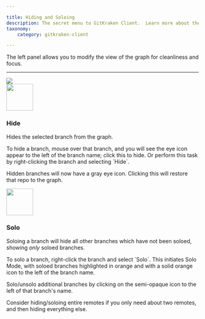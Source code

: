 ```yaml
---

title: Hiding and Soloing
description: The secret menu to GitKraken Client.  Learn more about the Command bar, Command Palette, and general tips for working faster.  Learn GitKraken Client's Advanced Interface!
taxonomy:
    category: gitkraken-client

---
```


The left panel allows you to modify the view of the graph for cleanliness and focus.
***


<img src="/wp-content/uploads//solo-hide.gif" class="img-bordered img-responsive center">

<div class="flex-wrap" style="align-items: flex-start">
    <div class="flex-item">
        <img src="/wp-content/uploads/gk-hide-icon-green.svg" class='img-responsive' style="width: 70px; height: 70px">
    </div>
    <div class="flex-item">
        <h3>Hide</h3>
        <p>Hides the selected branch from the graph.</p>
        <p>To hide a branch, mouse over that branch, and you will see the eye <i class='fa fa-eye icon-green'></i> icon appear to the left of the branch name; click this to hide. Or perform this task by right-clicking the branch and selecting `Hide`.</p>
        <p>Hidden branches will now have a gray eye <i class='fa fa-eye-slash'></i> icon. Clicking this will restore that repo to the graph.</p>
    </div>
</div>

 <div class="flex-wrap" style="align-items: flex-start">
    <div class="flex-item">
        <img src="/wp-content/uploads/gk-solo-icon-orange.svg" class='img-responsive' style="width: 70px; height: 70px">
    </div>
    <div class="flex-item">
        <h3>Solo</h3>
        <p>Soloing a branch will hide all other branches which have not been soloed, showing <i>only</i> soloed branches.</p>
        <p>To solo a branch, right-click the branch and select `Solo`. This initiates Solo Mode, with soloed branches highlighted in orange and with a solid orange <i class='fa fa-dot-circle-o icon-orange'></i> icon to the left of the branch name.</p>
        <p>Solo/unsolo additional branches by clicking on the semi-opaque icon to the left of that branch's name.</p>
        <p>Consider hiding/soloing entire remotes if you only need about two remotes, and then hiding everything else.</p>
    </div>
</div>
